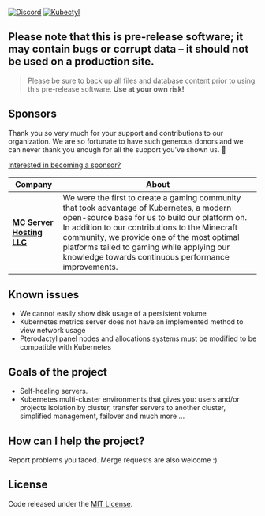 [![Discord](https://img.shields.io/discord/1037366848737525790?label=Discord&logo=Discord&logoColor=white)](https://dsc.gg/kubectyl)
[![Kubectyl](https://img.shields.io/website?down_message=Offline&label=Discourse&up_message=Online&url=https%3A%2F%2Fdiscourse.kubectyl.org)](https://discourse.kubectyl.org/)

## Please note that this is pre-release software; it may contain bugs or corrupt data – it should not be used on a production site.
> Please be sure to back up all files and database content prior to using this pre-release software. <b>Use at your own risk!</b>

## Sponsors

Thank you so very much for your support and contributions to our organization. We are so fortunate to have such generous donors and we can never thank you enough for all the support you've shown us. :sparkling_heart:

[Interested in becoming a sponsor?](https://www.buymeacoffee.com/andrei0465/membership)

| Company | About |
| ------------- | ------------- |
| [**MC Server Hosting LLC**](https://mcserverhosting.net/) | We were the first to create a gaming community that took advantage of Kubernetes, a modern open-source base for us to build our platform on. In addition to our contributions to the Minecraft community, we provide one of the most optimal platforms tailed to gaming while applying our knowledge towards continuous performance improvements. |

## Known issues
- We cannot easily show disk usage of a persistent volume
- Kubernetes metrics server does not have an implemented method to view network usage
- Pterodactyl panel nodes and allocations systems must be modified to be compatible with Kubernetes

## Goals of the project
- Self-healing servers.
- Kubernetes multi-cluster environments that gives you: users and/or projects isolation by cluster, transfer servers to another cluster, simplified management, failover and much more ...

## How can I help the project?
Report problems you faced. Merge requests are also welcome :)

## License
Code released under the [MIT License](https://github.com/kubectyl/kuber/blob/develop/LICENSE).
